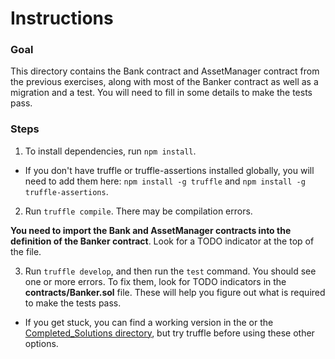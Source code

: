 # Instructions

### Goal
This directory contains the Bank contract and AssetManager contract from the previous exercises, along with most of the Banker contract as well as a migration and a
test. You will need to fill in some details to make the tests pass.


### Steps
1. To install dependencies, run `npm install`.
  - If you don't have truffle or truffle-assertions installed globally, you will need to
  add them here: `npm install -g truffle` and `npm install -g
  truffle-assertions`.

2. Run `truffle compile`. There may be compilation errors. 

**You need to import the Bank and AssetManager contracts into the definition of the Banker contract**. Look for a TODO indicator at the top of the file.

3. Run `truffle develop`, and then run the `test` command. You should see
  one or more errors. To fix them, look for TODO indicators in the
  **contracts/Banker.sol** file. These will help you figure out what
  is required to make the tests pass.

  - If you get stuck, you can find a working version in the or the [Completed_Solutions directory](../../../Completed_Solutions), but try truffle before using these other options.
